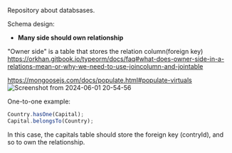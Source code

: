 Repository about databsases.

Schema design:

- __Many side should own relationship__

"Owner side" is a table that stores the relation column(foreign key)\
https://orkhan.gitbook.io/typeorm/docs/faq#what-does-owner-side-in-a-relations-mean-or-why-we-need-to-use-joincolumn-and-jointable

https://mongoosejs.com/docs/populate.html#populate-virtuals
![Screenshot from 2024-06-01 20-54-56](https://github.com/VIK2395/Databases/assets/50545334/5bbbeebd-6cd7-4d7e-a8ad-3db3b2d06488)

One-to-one example:
```javascript
Country.hasOne(Capital);
Capital.belongsTo(Country);
```
In this case, the capitals table should store the foreign key (contryId), and so to own the relationship.
